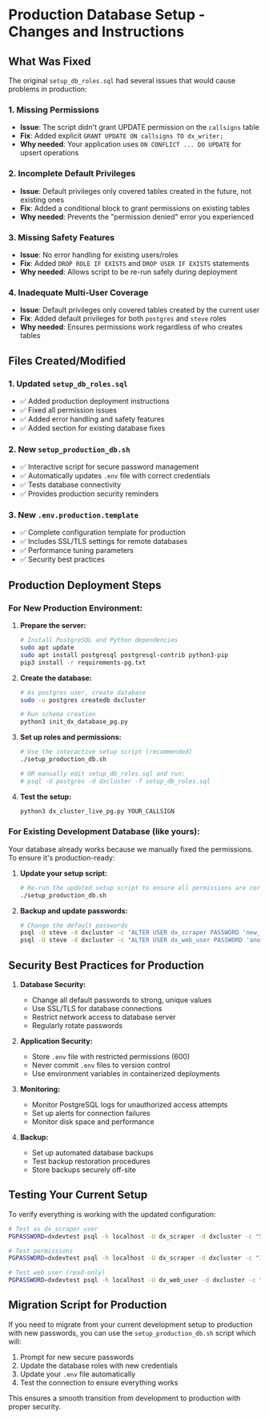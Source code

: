 # Production Database Setup - Changes and Instructions

## What Was Fixed

The original `setup_db_roles.sql` had several issues that would cause problems in production:

### 1. Missing Permissions
- **Issue**: The script didn't grant UPDATE permission on the `callsigns` table
- **Fix**: Added explicit `GRANT UPDATE ON callsigns TO dx_writer;`
- **Why needed**: Your application uses `ON CONFLICT ... DO UPDATE` for upsert operations

### 2. Incomplete Default Privileges 
- **Issue**: Default privileges only covered tables created in the future, not existing ones
- **Fix**: Added a conditional block to grant permissions on existing tables
- **Why needed**: Prevents the "permission denied" error you experienced

### 3. Missing Safety Features
- **Issue**: No error handling for existing users/roles
- **Fix**: Added `DROP ROLE IF EXISTS` and `DROP USER IF EXISTS` statements
- **Why needed**: Allows script to be re-run safely during deployment

### 4. Inadequate Multi-User Coverage
- **Issue**: Default privileges only covered tables created by the current user
- **Fix**: Added default privileges for both `postgres` and `steve` roles
- **Why needed**: Ensures permissions work regardless of who creates tables

## Files Created/Modified

### 1. Updated `setup_db_roles.sql`
- ✅ Added production deployment instructions
- ✅ Fixed all permission issues
- ✅ Added error handling and safety features
- ✅ Added section for existing database fixes

### 2. New `setup_production_db.sh`
- ✅ Interactive script for secure password management
- ✅ Automatically updates `.env` file with correct credentials
- ✅ Tests database connectivity
- ✅ Provides production security reminders

### 3. New `.env.production.template`
- ✅ Complete configuration template for production
- ✅ Includes SSL/TLS settings for remote databases
- ✅ Performance tuning parameters
- ✅ Security best practices

## Production Deployment Steps

### For New Production Environment:

1. **Prepare the server:**
   ```bash
   # Install PostgreSQL and Python dependencies
   sudo apt update
   sudo apt install postgresql postgresql-contrib python3-pip
   pip3 install -r requirements-pg.txt
   ```

2. **Create the database:**
   ```bash
   # As postgres user, create database
   sudo -u postgres createdb dxcluster
   
   # Run schema creation
   python3 init_dx_database_pg.py
   ```

3. **Set up roles and permissions:**
   ```bash
   # Use the interactive setup script (recommended)
   ./setup_production_db.sh
   
   # OR manually edit setup_db_roles.sql and run:
   # psql -U postgres -d dxcluster -f setup_db_roles.sql
   ```

4. **Test the setup:**
   ```bash
   python3 dx_cluster_live_pg.py YOUR_CALLSIGN
   ```

### For Existing Development Database (like yours):

Your database already works because we manually fixed the permissions. To ensure it's production-ready:

1. **Update your setup script:**
   ```bash
   # Re-run the updated setup script to ensure all permissions are correct
   ./setup_production_db.sh
   ```

2. **Backup and update passwords:**
   ```bash
   # Change the default passwords
   psql -U steve -d dxcluster -c "ALTER USER dx_scraper PASSWORD 'new_strong_password';"
   psql -U steve -d dxcluster -c "ALTER USER dx_web_user PASSWORD 'another_strong_password';"
   ```

## Security Best Practices for Production

1. **Database Security:**
   - Change all default passwords to strong, unique values
   - Use SSL/TLS for database connections
   - Restrict network access to database server
   - Regularly rotate passwords

2. **Application Security:**
   - Store `.env` file with restricted permissions (600)
   - Never commit `.env` files to version control
   - Use environment variables in containerized deployments

3. **Monitoring:**
   - Monitor PostgreSQL logs for unauthorized access attempts
   - Set up alerts for connection failures
   - Monitor disk space and performance

4. **Backup:**
   - Set up automated database backups
   - Test backup restoration procedures
   - Store backups securely off-site

## Testing Your Current Setup

To verify everything is working with the updated configuration:

```bash
# Test as dx_scraper user
PGPASSWORD=dxdevtest psql -h localhost -U dx_scraper -d dxcluster -c "SELECT current_user, session_user;"

# Test permissions
PGPASSWORD=dxdevtest psql -h localhost -U dx_scraper -d dxcluster -c "INSERT INTO raw_spots (timestamp, raw_text) VALUES (NOW(), 'TEST') RETURNING id;"

# Test web user (read-only)
PGPASSWORD=dxdevtest psql -h localhost -U dx_web_user -d dxcluster -c "SELECT COUNT(*) FROM dx_spots;"
```

## Migration Script for Production

If you need to migrate from your current development setup to production with new passwords, you can use the `setup_production_db.sh` script which will:

1. Prompt for new secure passwords
2. Update the database roles with new credentials
3. Update your `.env` file automatically
4. Test the connection to ensure everything works

This ensures a smooth transition from development to production with proper security.